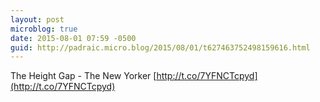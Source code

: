```yaml
---
layout: post
microblog: true
date: 2015-08-01 07:59 -0500
guid: http://padraic.micro.blog/2015/08/01/t627463752498159616.html
---
```

The Height Gap - The New Yorker [http://t.co/7YFNCTcpyd](http://t.co/7YFNCTcpyd)
